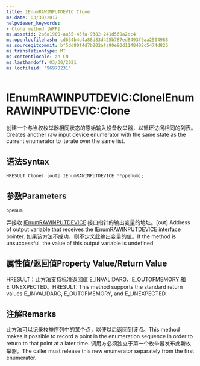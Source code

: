 ```yaml
---
title: IEnumRAWINPUTDEVIC:Clone
ms.date: 03/30/2017
helpviewer_keywords:
- Clone method [WPF]
ms.assetid: 2a6a1900-aa55-45fa-9382-241d569a2dc4
ms.openlocfilehash: cd634b4d4a88d83d425b787ed8493f9aa2504988
ms.sourcegitcommit: bf5dd80f4d7b202afa90e90d1148402c5474d826
ms.translationtype: MT
ms.contentlocale: zh-CN
ms.lasthandoff: 03/30/2021
ms.locfileid: "96970231"
---
```

# <a name="ienumrawinputdevicclone"></a><span data-ttu-id="d794a-102">IEnumRAWINPUTDEVIC:Clone</span><span class="sxs-lookup"><span data-stu-id="d794a-102">IEnumRAWINPUTDEVIC:Clone</span></span>
<span data-ttu-id="d794a-103">创建一个与当权枚举器相同状态的原始输入设备枚举器，以循环访问相同的列表。</span><span class="sxs-lookup"><span data-stu-id="d794a-103">Creates another raw input device enumerator with the same state as the current enumerator to iterate over the same list.</span></span>  
  
## <a name="syntax"></a><span data-ttu-id="d794a-104">语法</span><span class="sxs-lookup"><span data-stu-id="d794a-104">Syntax</span></span>  
  
```cpp  
HRESULT Clone( [out] IEnumRAWINPUTDEVICE **ppenum);  
```  
  
## <a name="parameters"></a><span data-ttu-id="d794a-105">参数</span><span class="sxs-lookup"><span data-stu-id="d794a-105">Parameters</span></span>  
 `ppenum`  
  
 <span data-ttu-id="d794a-106">弄接收 [IEnumRAWINPUTDEVICE](ienumrawinputdevice.md) 接口指针的输出变量的地址。</span><span class="sxs-lookup"><span data-stu-id="d794a-106">[out] Address of output variable that receives the [IEnumRAWINPUTDEVICE](ienumrawinputdevice.md) interface pointer.</span></span> <span data-ttu-id="d794a-107">如果该方法不成功，则不定义此输出变量的值。</span><span class="sxs-lookup"><span data-stu-id="d794a-107">If the method is unsuccessful, the value of this output variable is undefined.</span></span>  
  
## <a name="property-valuereturn-value"></a><span data-ttu-id="d794a-108">属性值/返回值</span><span class="sxs-lookup"><span data-stu-id="d794a-108">Property Value/Return Value</span></span>  
 <span data-ttu-id="d794a-109">HRESULT：此方法支持标准返回值 E_INVALIDARG、E_OUTOFMEMORY 和 E_UNEXPECTED。</span><span class="sxs-lookup"><span data-stu-id="d794a-109">HRESULT: This method supports the standard return values E_INVALIDARG, E_OUTOFMEMORY, and E_UNEXPECTED.</span></span>  
  
## <a name="remarks"></a><span data-ttu-id="d794a-110">注解</span><span class="sxs-lookup"><span data-stu-id="d794a-110">Remarks</span></span>  
 <span data-ttu-id="d794a-111">此方法可以记录枚举序列中的某个点，以便以后返回到该点。</span><span class="sxs-lookup"><span data-stu-id="d794a-111">This method makes it possible to record a point in the enumeration sequence in order to return to that point at a later time.</span></span> <span data-ttu-id="d794a-112">调用方必须独立于第一个枚举器发布此新枚举器。</span><span class="sxs-lookup"><span data-stu-id="d794a-112">The caller must release this new enumerator separately from the first enumerator.</span></span>

